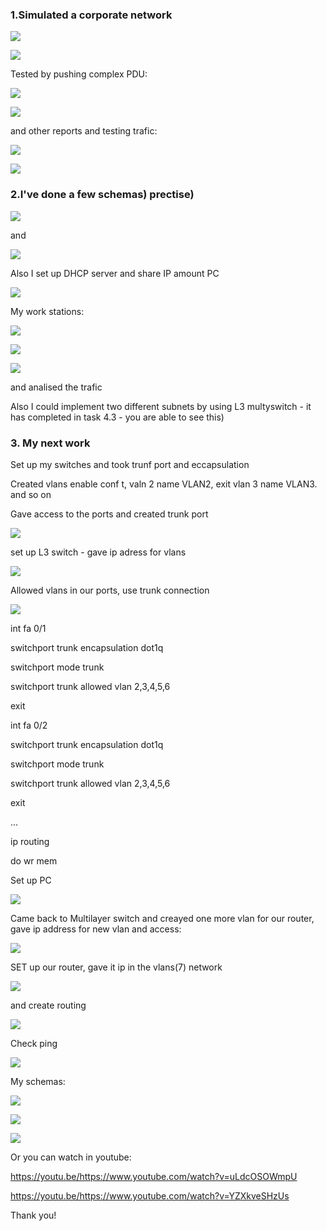 <h3>1.Simulated a corporate network  </h3>

![](https://github.com/Khrystyna1983/DevOps_online_Lviv_2021Q2/raw/master/m4/Task4.2/Scrin/1.2.jpg)

![](https://github.com/Khrystyna1983/DevOps_online_Lviv_2021Q2/raw/master/m4/Task4.2/1.gif)

<p>Tested by pushing complex PDU:</p>

![](https://github.com/Khrystyna1983/DevOps_online_Lviv_2021Q2/raw/master/m4/Task4.2/1Complexpdu.gif)

![](https://github.com/Khrystyna1983/DevOps_online_Lviv_2021Q2/raw/master/m4/Task4.2/1.4ComplexPDU.jpg)

<p>and other reports and testing trafic:</p>

![](https://github.com/Khrystyna1983/DevOps_online_Lviv_2021Q2/raw/master/m4/Task4.2/1.1.jpg)

![](https://github.com/Khrystyna1983/DevOps_online_Lviv_2021Q2/raw/master/m4/Task4.2/1.3.jpg)

<h3>2.I've done a few schemas) prectise)</h3>

![](https://github.com/Khrystyna1983/DevOps_online_Lviv_2021Q2/raw/master/m4/Task4.2/Scrin/2.2schema.jpg)

<p>and</p>

![](https://github.com/Khrystyna1983/DevOps_online_Lviv_2021Q2/raw/master/m4/Task4.2/2.2anothertype.jpg)

<p>Also I set up DHCP server and share IP  amount PC</p>

![](https://github.com/Khrystyna1983/DevOps_online_Lviv_2021Q2/raw/master/m4/Task4.2/Scrin/2.1DHSP.jpg)

<p>My work stations:</p>

![](https://github.com/Khrystyna1983/DevOps_online_Lviv_2021Q2/raw/master/m4/Task4.2/2.1.gif)

![](https://github.com/Khrystyna1983/DevOps_online_Lviv_2021Q2/raw/master/m4/Task4.2/2.2.gif)

![](https://github.com/Khrystyna1983/DevOps_online_Lviv_2021Q2/raw/master/m4/Task4.2/2.2anothertype.jpg)

<p>and analised the trafic</p>

<p>Also I could implement two different subnets by using L3 multyswitch -  it has completed in task 4.3 - you are able to see this)</p>

<h3>3. My next work</h3>

<p>Set up my switches and took trunf port and eccapsulation</p>
<p>Created vlans enable
conf t,
valn 2
name VLAN2,
exit
vlan 3
name VLAN3. and so on
</p>
<p>Gave access to the ports and created trunk port</p>

![](https://github.com/Khrystyna1983/DevOps_online_Lviv_2021Q2/raw/master/m4/Task4.2/scrinnew/1switch1.jpg)

<p>set up L3 switch - gave ip adress for vlans</p>

![](https://github.com/Khrystyna1983/DevOps_online_Lviv_2021Q2/raw/master/m4/Task4.2/scrinnew/2mainsw.jpg)

<p>Allowed vlans in our ports, use trunk connection</p>

![](https://github.com/Khrystyna1983/DevOps_online_Lviv_2021Q2/raw/master/m4/Task4.2/scrinnew/2.2main%sw.jpg)

<p>int fa 0/1</p></p></p>
<p>switchport trunk encapsulation dot1q</p></p>
<p>switchport mode trunk</p>
<p>switchport trunk allowed vlan 2,3,4,5,6</p>
<p>exit</p>
<p>int fa 0/2</p>
<p>switchport trunk encapsulation dot1q</p>
<p>switchport mode trunk</p>
<p>switchport trunk allowed vlan 2,3,4,5,6</p>
<p>exit
 <p>...</p>
 <p>ip routing</p>
 <p>do wr mem</p>

<p>Set up PC</p>

![](https://github.com/Khrystyna1983/DevOps_online_Lviv_2021Q2/raw/master/m4/Task4.2/scrinnew/3.jpg)

<p>Came back to Multilayer switch and creayed one more vlan for our router, gave ip address for new vlan and access:</p>

![](https://github.com/Khrystyna1983/DevOps_online_Lviv_2021Q2/raw/master/m4/Task4.2/scrinnew/4swtorout.jpg)


<p>SET up our router, gave it ip in the vlans(7) network</p>

![](https://github.com/Khrystyna1983/DevOps_online_Lviv_2021Q2/raw/master/m4/Task4.2/scrinnew/5router.jpg)

<p>and create routing</p>

![](https://github.com/Khrystyna1983/DevOps_online_Lviv_2021Q2/raw/master/m4/Task4.2/scrinnew/6routing.jpg)

<p>Check ping</p>

![](https://github.com/Khrystyna1983/DevOps_online_Lviv_2021Q2/raw/master/m4/Task4.2/scrinnew/1last.jpg)

<p>My schemas:</p>
 
![](https://github.com/Khrystyna1983/DevOps_online_Lviv_2021Q2/raw/master/m4/Task4.2/4.2last.gif)

![](https://github.com/Khrystyna1983/DevOps_online_Lviv_2021Q2/raw/master/m4/Task4.2/4.2.3.1.gif)

![](https://github.com/Khrystyna1983/DevOps_online_Lviv_2021Q2/raw/master/m4/Task4.2/4.2.3.2.gif)

<p>Or you can watch in youtube:</p>

https://youtu.be/https://www.youtube.com/watch?v=uLdcOSOWmpU

https://youtu.be/https://www.youtube.com/watch?v=YZXkveSHzUs

<p>Thank you!</p>


